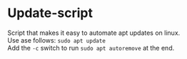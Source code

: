 # Update-script
Script that makes it easy to automate apt updates on linux.\
Use ase follows:
`sudo apt update`\
Add the `-c` switch to run `sudo apt autoremove` at the end.
